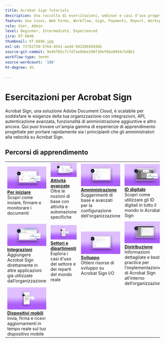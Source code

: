 ```yaml
---
title: Acrobat Sign Tutorials
description: Una raccolta di esercitazioni, webinar e casi d'uso progettati per mettere rapidamente al corrente sia i principianti che gli amministratori su Acrobat Sign
feature: Use Cases, Web Forms, Workflow, Sign, Payments, Report, Workspace, Deadline, Administration, Digital ID, Form, Integrations, Mobile, Skill Builder
role: User, Admin
level: Beginner, Intermediate, Experienced
jira: KT-6846
thumbnail: KT-6846.jpg
exl-id: 72762750-5764-4541-aedd-94230b56936b
source-git-commit: 9e46f85c7c7d7ae9dbe190f30ef66a9944c5d8b1
workflow-type: tm+mt
source-wordcount: '188'
ht-degree: 4%

---
```


# Esercitazioni per Acrobat Sign

Acrobat Sign, una soluzione Adobe Document Cloud, è scalabile per soddisfare le esigenze della tua organizzazione con integrazioni, API, autenticazione avanzata, funzionalità di amministrazione aggiuntive e altro ancora. Qui puoi trovare un&#39;ampia gamma di esperienze di apprendimento progettate per portare rapidamente sia i principianti che gli amministratori alla velocità su Acrobat Sign.

<div id="recs-overview-body-1"></div>
<div id="recs-overview-body-2"></div>
<div id="recs-overview-body-3"></div>
<div id="recs-overview-body-4"></div>
<div id="recs-overview-body-5"></div>
<div id="recs-overview-body-6"></div>

## Percorsi di apprendimento

<table style="table-layout:fixed">
<tr>
  <td>
    <a href="sign-beginner-tutorials/beginner-users-overview.md">
      <img alt="Introduzione" src="assets/getting-started.png" />
    </a>
    <div>
      <a href="sign-beginner-tutorials/beginner-users-overview.md"><strong>Per iniziare</strong></a>
      </div>
      Scopri come inviare, firmare e monitorare i documenti
      <br>
  </td>
  <td>
    <a href="sign-advanced-users/advanced-users-overview.md">
      <img alt="Attività avanzate" src="assets/advanced-tasks.png" />
    </a>
    <div>
      <a href="sign-advanced-users/advanced-users-overview.md"><strong>Attività avanzate</strong></a>
      </div>
      Oltre le nozioni di base con attività e automazione specifiche
      <br>
  </td>  
  <td>
    <a href="admin/intro-admin-overview.md">
      <img alt="Amministrazione" src="assets/administer.png" />
    </a>
    <div>
      <a href="admin/intro-admin-overview.md"><strong>Amministrazione</strong></a>
      </div>
      Suggerimenti di base e avanzati per la configurazione dell'organizzazione
      <br>
  </td>
  <td>
    <a href="digitalid/digitalid-overview.md">
      <img alt="ID digitale" src="assets/identity.png" />
    </a>
     <div>
      <a href="digitalid/digitalid-overview.md"><strong>ID digitale</strong></a>
      </div>
      Scopri come utilizzare gli ID digitali in tutto il mondo in Acrobat Sign
      <br>
  </td>
</tr>
<tr>
  <td>
    <a href="integrations/integrations-overview.md">
      <img alt="Integrazioni" src="assets/integrations.png" />
    </a>
    <div>
      <a href="integrations/integrations-overview.md"><strong>Integrazioni</strong></a>
      </div>
      Aggiungere Acrobat Sign direttamente in altre applicazioni già utilizzate dall’organizzazione
      <br>
  </td>
  <td>
    <a href="sign-usecase/expand-inspire-overview.md">
      <img alt="Settori e dipartimenti" src="assets/industries.png" />
    </a>
    <div>
      <a href="sign-usecase/expand-inspire-overview.md"><strong>Settori e dipartimenti</strong></a>
      </div>
      Esplora i casi d'uso del settore e dei reparti del mondo reale
      <br>
  </td>
  <td>
    <a href="develop/develop-overview.md">
      <img alt="Sviluppo" src="assets/develop.png" />
    </a>
    <div>
      <a href="develop/develop-overview.md"><strong>Sviluppo</strong></a>
      </div>
      Ottieni risorse di sviluppo su Acrobat Sign I/O
      <br>
  </td>
   <td>
    <a href="deploy-overview.md">
      <img alt="Distribuisci" src="assets/deploy.png" />
    </a>
    <div>
      <a href="deploy-overview.md"><strong>Distribuzione</strong></a>
      </div>
      Informazioni dettagliate e best practice per l’implementazione di Acrobat Sign all’interno dell’organizzazione
      <br>
  </td>
</tr>
<tr>
  <td>
    <a href="mobile/mobile-overview.md">
      <img alt="Mobile" src="assets/mobile.png" />
    </a>
    <div>
      <a href="mobile/mobile-overview.md"><strong>Dispositivi mobili</strong></a>
      </div>
      Invia, firma e ricevi aggiornamenti in tempo reale sul tuo dispositivo mobile
      <br>
  </td>  
</tr>
</table>
